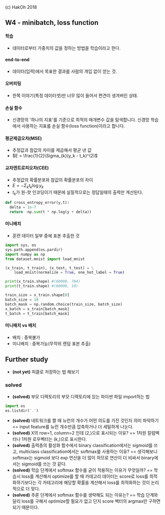 (c) HakOh 2018

## W4 - minibatch, loss function

#### 학습
- 데이터로부터 가중치의 값을 정하는 방법을 학습이라고 한다.

#### end-to-end
- 데이터(입력)에서 목표한 결과를 사람의 개입 없이 얻는 것.

#### 오버피팅
- 한쪽 이야기(특정 데이터셋)만 너무 많이 들어서 편견이 생겨버린 상태.

#### 손실 함수
- 신경망의 '하나의 지표'를 기준으로 최적의 매개변수 값을 탐색합니다. 신경망 학습에서 사용하는 지표를 손실 함수(loss function)이라고 합니다.

#### 평균제곱오차(MSE)
- 추정값과 참값의 차이를 제곱해서 평균 낸 값
- $E = \frac{1}{2}\Sigma_{k}(y_k - t_k)^(2)$

#### 교차엔트로피오차(CEE)
- 추정값의 확률분포와 참값의 확률분포의 차이
- $E = -\Sigma_{k}t_{k}\log{y_k}$
- $t_k$가 원-핫 인코딩이기 때문에 실질적으로는 정답일때의 출력만 계산된다.
```python
def cross_entropy_error(y,t):
  delta = 1e-7
  return -np.sum(t * np.log(y + delta))
```

#### 미니배치
- 훈련 데이터 일부 중에 표본 추출한 것

```python
import sys, os
sys.path.append(os.pardir)
import numpy as np
from dataset.mnist import load_mnist

(x_train, t_train), (x_test, t_test) = \
    load_mnist(normalize = True, one_hot_label = True)

print(x_train.shape) #(60000, 784)
print(t_train.shape) #(60000, 10)

train_size = x_train.shape[0]
batch_size = 10
batch_mask = np.random.choice(train_size, batch_size)
x_batch = x_train[batch_mask]
t_batch = t_train[batch_mask]
```

#### 미니배치 vs 배치
- 배치 : 중복불가
- 미니배치 : 중복가능(무작위 랜덤 표본 추출)



## Further study

+ **(not yet)** 피클로 저장하는 법 해보기

### solved
+ **(solved)** 부모 디렉토리의 부모 디렉토리에 있는 파이썬 파일 import하는 법  
```python
import os
os.listdir('.')
```
+ **(solved)** 네트워크를 짤 때 뉴런의 개수가 어떤 의도를 가진 것인지 의미 파악하기 == input feature를 뉴런 개수만큼 압축하거나 더 세밀하게 나눈다.
+ **(solved)** X의 row=1, column=2 인데 (2,)으로 표시되는 이유? == 1차원 칼럼벡터나 1차원 로우벡터는 (k,)으로 표시한다.
+ **(solved)** 출력층의 활성화 함수에서 binary classification에서는 sigmoid를 쓰고, multiclass classification에서는 softmax를 사용하는 이유? == 생각해보니 softmax는 sigmoid 보다 exp 연산을 더 많이 하므로 연산이 더 비싸서 binary에서는 sigmoid를 쓰는 것 같다.
+ **(solved)** 학습 단계에서 softmax 함수를 굳이 적용하는 이유가 무엇일까? == 학습시 loss를 계산해서 optimize를 할 때 카테고리 데이터는 score로 loss를 최적화하기보다는 각 카테고리에 해당할 확률을 계산해서 loss를 최적화하는 것이 논리적으로 더 맞다.
+ **(solved)** 추론 단계에서 softmax 함수를 생략해도 되는 이유는? == 학습 단계와 달리 loss를 구해서 optimize할 필요가 없고 단지 score 벡터의 argmax만 구하면 되기 때문이다.
